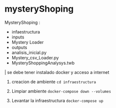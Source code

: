 # mysteryShoping

MysteryShoping :

* infaestructura
* inputs
* Mystery Loader
* outputs
* analisis_inicial.py
* Mystery_csv_Loader.py
* MysteryShoppingAnalysys.twb

| se debe tener instalado docker y acceso a internet

1. creacion de ambiente
`cd infraestructura`

2. Limpiar ambiente
`docker-compose down --volumes`

3. Levantar la infraestructura 
`docker-compose up`

